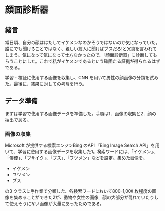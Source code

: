 # 顔面診断器

## 緒言
常日頃、自分の顔ははたしてイケメンなのかそうではないのか気になっていた。誰にでも聞けることではなく、親しい友人に聞けばブスだろ!と冗談を言われてしまう。気になって気になって仕方なかったので、「顔面診断器」に診断してもらうことにした。これで私がイケメンであるという確固たる証拠が得られるはずである。

学習・検証に使用する画像を収集し、CNN を用いて男性の顔画像の分類を試みた。最後に、結果に対しての考察を行う。

## データ準備
まずは学習で使用する画像データを準備した。手順は1．画像の収集と2．顔の抽出である。

### 画像の収集
Microsoft が提供する検索エンジンBing のAPI 「Bing Image Search API」を用いて、学習に使用する画像データを収集した1。検索ワードには、「イケメン」、「俳優」、「ブサイク」、「ブス」、「フツメン」などを設定。集めた画像を、　  
- イケメン
- フツメン
- ブス

の3 クラスに手作業で分類した。各検索ワードにおいて800-1,000 枚程度の画像を集めることができた2が、動物や女性の画像、顔の大部分が隠れていたりして使えそうにない画像が大量にあったためである。
